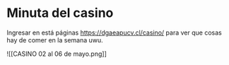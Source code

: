 # Minuta del casino
Ingresar en está páginas https://dgaeapucv.cl/casino/ para ver que cosas hay de comer en la semana uwu.

![[CASINO 02 al 06 de mayo.png]]
